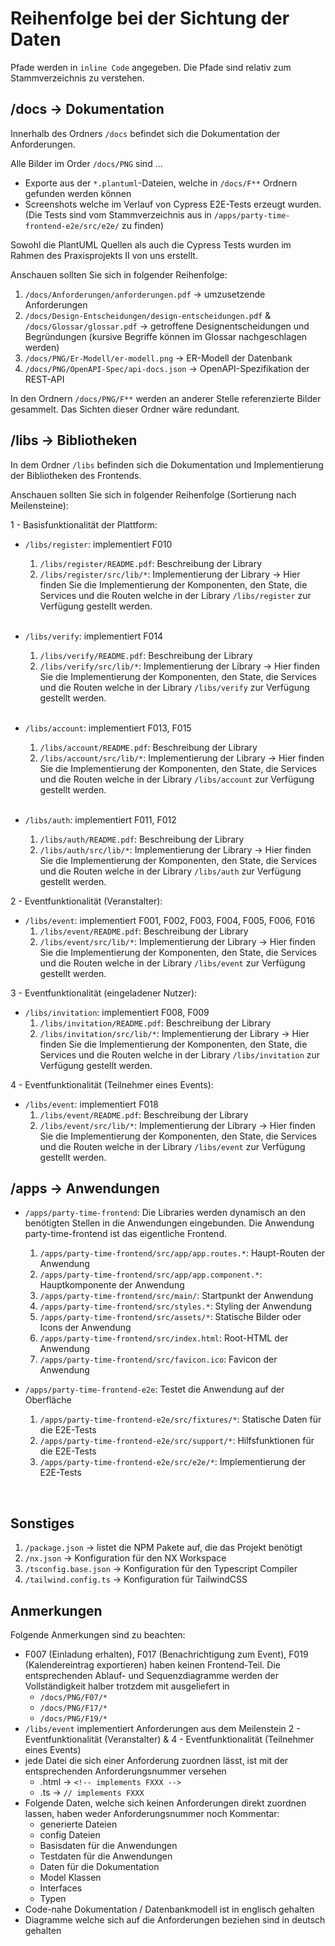 # Reihenfolge bei der Sichtung der Daten

Pfade werden in `inline Code` angegeben. Die Pfade sind relativ zum Stammverzeichnis zu verstehen.

## /docs -> Dokumentation

Innerhalb des Ordners `/docs` befindet sich die Dokumentation der Anforderungen.

Alle Bilder im Order `/docs/PNG` sind ...

- Exporte aus der `*.plantuml`-Dateien, welche in `/docs/F**` Ordnern gefunden werden können
- Screenshots welche im Verlauf von Cypress E2E-Tests erzeugt wurden. (Die Tests sind vom Stammverzeichnis aus in `/apps/party-time-frontend-e2e/src/e2e/` zu finden)

Sowohl die PlantUML Quellen als auch die Cypress Tests wurden im Rahmen des Praxisprojekts II von uns erstellt.

Anschauen sollten Sie sich in folgender Reihenfolge:

1. `/docs/Anforderungen/anforderungen.pdf` -> umzusetzende Anforderungen
1. `/docs/Design-Entscheidungen/design-entscheidungen.pdf` & `/docs/Glossar/glossar.pdf` -> getroffene Designentscheidungen und Begründungen (kursive Begriffe können im Glossar nachgeschlagen werden)
1. `/docs/PNG/Er-Modell/er-modell.png` -> ER-Modell der Datenbank
1. `/docs/PNG/OpenAPI-Spec/api-docs.json` -> OpenAPI-Spezifikation der REST-API

In den Ordnern `/docs/PNG/F**` werden an anderer Stelle referenzierte Bilder gesammelt.
Das Sichten dieser Ordner wäre redundant.

## /libs -> Bibliotheken

In dem Ordner `/libs` befinden sich die Dokumentation und Implementierung der Bibliotheken des Frontends.

Anschauen sollten Sie sich in folgender Reihenfolge (Sortierung nach Meilensteine):

1 - Basisfunktionalität der Plattform:

- `/libs/register`: implementiert F010

  1. `/libs/register/README.pdf`: Beschreibung der Library
  1. `/libs/register/src/lib/*`: Implementierung der Library -> Hier finden Sie die Implementierung der Komponenten, den State, die Services und die Routen welche in der Library `/libs/register` zur Verfügung gestellt werden.  
     &#x200B;

- `/libs/verify`: implementiert F014

  1. `/libs/verify/README.pdf`: Beschreibung der Library
  1. `/libs/verify/src/lib/*`: Implementierung der Library -> Hier finden Sie die Implementierung der Komponenten, den State, die Services und die Routen welche in der Library `/libs/verify` zur Verfügung gestellt werden.  
     &#x200B;

- `/libs/account`: implementiert F013, F015

  1. `/libs/account/README.pdf`: Beschreibung der Library
  1. `/libs/account/src/lib/*`: Implementierung der Library -> Hier finden Sie die Implementierung der Komponenten, den State, die Services und die Routen welche in der Library `/libs/account` zur Verfügung gestellt werden.  
     &#x200B;

- `/libs/auth`: implementiert F011, F012
  1. `/libs/auth/README.pdf`: Beschreibung der Library
  1. `/libs/auth/src/lib/*`: Implementierung der Library -> Hier finden Sie die Implementierung der Komponenten, den State, die Services und die Routen welche in der Library `/libs/auth` zur Verfügung gestellt werden.
     &#x200B;

2 - Eventfunktionalität (Veranstalter):

- `/libs/event`: implementiert F001, F002, F003, F004, F005, F006, F016
  1. `/libs/event/README.pdf`: Beschreibung der Library
  1. `/libs/event/src/lib/*`: Implementierung der Library -> Hier finden Sie die Implementierung der Komponenten, den State, die Services und die Routen welche in der Library `/libs/event` zur Verfügung gestellt werden.
     &#x200B;

3 - Eventfunktionalität (eingeladener Nutzer):

- `/libs/invitation`: implementiert F008, F009
  1. `/libs/invitation/README.pdf`: Beschreibung der Library
  1. `/libs/invitation/src/lib/*`: Implementierung der Library -> Hier finden Sie die Implementierung der Komponenten, den State, die Services und die Routen welche in der Library `/libs/invitation` zur Verfügung gestellt werden.
     &#x200B;

4 - Eventfunktionalität (Teilnehmer eines Events):

- `/libs/event`: implementiert F018
  1. `/libs/event/README.pdf`: Beschreibung der Library
  1. `/libs/event/src/lib/*`: Implementierung der Library -> Hier finden Sie die Implementierung der Komponenten, den State, die Services und die Routen welche in der Library `/libs/event` zur Verfügung gestellt werden.
     &#x200B;

## /apps -> Anwendungen

- `/apps/party-time-frontend`: Die Libraries werden dynamisch an den benötigten Stellen in die Anwendungen eingebunden. Die Anwendung party-time-frontend ist das eigentliche Frontend.

  1. `/apps/party-time-frontend/src/app/app.routes.*`: Haupt-Routen der Anwendung
  1. `/apps/party-time-frontend/src/app/app.component.*`: Hauptkomponente der Anwendung
  1. `/apps/party-time-frontend/src/main/`: Startpunkt der Anwendung
  1. `/apps/party-time-frontend/src/styles.*`: Styling der Anwendung
  1. `/apps/party-time-frontend/src/assets/*`: Statische Bilder oder Icons der Anwendung
  1. `/apps/party-time-frontend/src/index.html`: Root-HTML der Anwendung
  1. `/apps/party-time-frontend/src/favicon.ico`: Favicon der Anwendung
     &#x200B;

- `/apps/party-time-frontend-e2e`: Testet die Anwendung auf der Oberfläche

  1. `/apps/party-time-frontend-e2e/src/fixtures/*`: Statische Daten für die E2E-Tests
  1. `/apps/party-time-frontend-e2e/src/support/*`: Hilfsfunktionen für die E2E-Tests
  1. `/apps/party-time-frontend-e2e/src/e2e/*`: Implementierung der E2E-Tests

  &#x200B;

## Sonstiges

1. `/package.json` -> listet die NPM Pakete auf, die das Projekt benötigt
1. `/nx.json` -> Konfiguration für den NX Workspace
1. `/tsconfig.base.json` -> Konfiguration für den Typescript Compiler
1. `/tailwind.config.ts` -> Konfiguration für TailwindCSS

## Anmerkungen

Folgende Anmerkungen sind zu beachten:

- F007 (Einladung erhalten), F017 (Benachrichtigung zum Event), F019 (Kalendereintrag exportieren) haben keinen Frontend-Teil. Die entsprechenden Ablauf- und Sequenzdiagramme werden der Vollständigkeit halber trotzdem mit ausgeliefert in
  - `/docs/PNG/F07/*`
  - `/docs/PNG/F17/*`
  - `/docs/PNG/F19/*`
- `/libs/event` implementiert Anforderungen aus dem Meilenstein 2 - Eventfunktionalität (Veranstalter) & 4 - Eventfunktionalität (Teilnehmer eines Events)
- jede Datei die sich einer Anforderung zuordnen lässt, ist mit der entsprechenden Anforderungsnummer versehen
  - .html -> `<!-- implements FXXX -->`
  - .ts -> `// implements FXXX`
- Folgende Daten, welche sich keinen Anforderungen direkt zuordnen lassen, haben weder Anforderungsnummer noch Kommentar:
  - generierte Dateien
  - config Dateien
  - Basisdaten für die Anwendungen
  - Testdaten für die Anwendungen
  - Daten für die Dokumentation
  - Model Klassen
  - Interfaces
  - Typen
- Code-nahe Dokumentation / Datenbankmodell ist in englisch gehalten
- Diagramme welche sich auf die Anforderungen beziehen sind in deutsch gehalten
